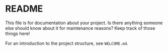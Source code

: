 # README #

This file is for documentation about your project.  Is there anything someone else should know about it for maintenance reasons?  Keep track of those things here!

For an introduction to the project structure, see `WELCOME.md`.